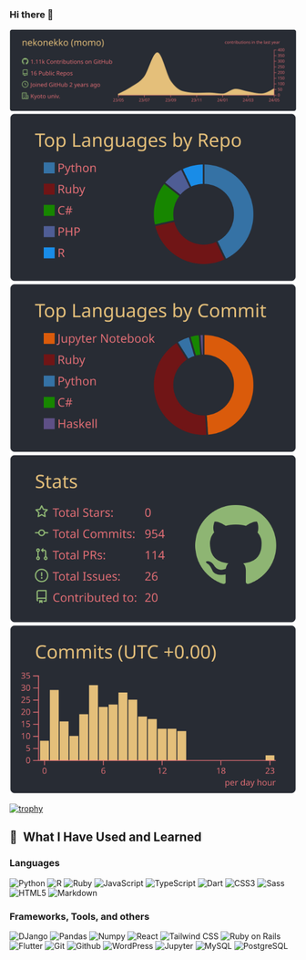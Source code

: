 ### Hi there 👋

[![](https://raw.githubusercontent.com/nekonekko/nekonekko/main/profile-summary-card-output/onedark/0-profile-details.svg)](https://github.com/vn7n24fzkq/github-profile-summary-cards)
[![](https://raw.githubusercontent.com/nekonekko/nekonekko/main/profile-summary-card-output/onedark/1-repos-per-language.svg)](https://github.com/vn7n24fzkq/github-profile-summary-cards) [![](https://raw.githubusercontent.com/nekonekko/nekonekko/main/profile-summary-card-output/onedark/2-most-commit-language.svg)](https://github.com/vn7n24fzkq/github-profile-summary-cards)
[![](https://raw.githubusercontent.com/nekonekko/nekonekko/main/profile-summary-card-output/onedark/3-stats.svg)](https://github.com/vn7n24fzkq/github-profile-summary-cards) [![](https://raw.githubusercontent.com/nekonekko/nekonekko/main/profile-summary-card-output/onedark/4-productive-time.svg)](https://github.com/vn7n24fzkq/github-profile-summary-cards)


<!-- <p align="left"> 
  <img 
    alt="Top Langs"
    height="150px" 
    src="https://github-readme-stats-lyart-rho.vercel.app/api/top-langs/?username=nekonekko&layout=compact&count_private=true&show_icons=true&theme=onedark"
  />
  <img
    alt="github stats"
    height="150px"
    src="https://github-readme-stats-lyart-rho.vercel.app/api?username=nekonekko&count_private=true&show_icons=true&show_icons=true&theme=onedark"
  />
</p> -->
<!-- [![Top Langs](https://github-readme-stats-lyart-rho.vercel.app/api/top-langs/?username=nekonekko&layout=compact)](https://github.com/anuraghazra/github-readme-stats)
[![nekonekko's GitHub stats](https://github-readme-stats-lyart-rho.vercel.app/api?username=nekonekko)](https://github.com/anuraghazra/github-readme-stats) -->

[![trophy](https://github-profile-trophy.vercel.app/?username=nekonekko&theme=onedark&column=5)](https://github.com/ryo-ma/github-profile-trophy)

<h2> 🚀 &nbsp;What I Have Used and Learned</h2>
  <h3> Languages </h3>
  <p align="left">
    <img src="https://cdn.jsdelivr.net/gh/devicons/devicon/icons/python/python-original.svg" alt="Python" width="45" height="45" />
    <img src="https://cdn.jsdelivr.net/gh/devicons/devicon/icons/r/r-original.svg" alt="R" width="45" height="45" />
    <img src="https://cdn.jsdelivr.net/gh/devicons/devicon/icons/ruby/ruby-plain.svg" alt="Ruby" width="45" height="45" />
    <img src="https://cdn.jsdelivr.net/gh/devicons/devicon/icons/javascript/javascript-original.svg" alt="JavaScript" width="45" height="45" />
    <img src="https://cdn.jsdelivr.net/gh/devicons/devicon/icons/typescript/typescript-original.svg" alt="TypeScript" width="45" height="45" />
    <img src="https://cdn.jsdelivr.net/gh/devicons/devicon/icons/dart/dart-original.svg" alt="Dart" width="45" height="45" />
    <img src="https://cdn.jsdelivr.net/gh/devicons/devicon/icons/css3/css3-original.svg" alt="CSS3" width="45" height="45" />     
    <img src="https://cdn.jsdelivr.net/gh/devicons/devicon/icons/sass/sass-original.svg" alt="Sass" width="45" height="45" />
    <img src="https://cdn.jsdelivr.net/gh/devicons/devicon/icons/html5/html5-original.svg" alt="HTML5" width="45" height="45" />
    <img src="https://cdn.jsdelivr.net/gh/devicons/devicon/icons/markdown/markdown-original.svg" alt="Markdown" width="45" height="45" />
  </p>
  <h3> Frameworks, Tools, and others </h3>
  <p aligh="left">
    <img src="https://cdn.jsdelivr.net/gh/devicons/devicon/icons/django/django-plain.svg" alt="DJango" width="45" height="45" />
    <img src="https://cdn.jsdelivr.net/gh/devicons/devicon/icons/pandas/pandas-original.svg" alt="Pandas" width="45" height="45" />
    <img src="https://cdn.jsdelivr.net/gh/devicons/devicon/icons/numpy/numpy-original.svg" alt="Numpy" width="45" height="45" />
    <img src="https://cdn.jsdelivr.net/gh/devicons/devicon/icons/react/react-original.svg" alt="React" width="45" height="45" />
    <img src="https://cdn.jsdelivr.net/gh/devicons/devicon@latest/icons/tailwindcss/tailwindcss-original.svg" alt="Tailwind CSS" width="45" height="45" />
    <img src="https://cdn.jsdelivr.net/gh/devicons/devicon/icons/rails/rails-plain.svg" alt="Ruby on Rails" width="45" height="45" />
    <img src="https://cdn.jsdelivr.net/gh/devicons/devicon/icons/flutter/flutter-original.svg" alt="Flutter" width="45" height="45" />
    <img src="https://cdn.jsdelivr.net/gh/devicons/devicon/icons/git/git-original.svg" alt="Git" width="45" height="45" />
    <img src="https://cdn.jsdelivr.net/gh/devicons/devicon/icons/github/github-original.svg" alt="Github" width="45" height="45" />
    <img src="https://cdn.jsdelivr.net/gh/devicons/devicon/icons/wordpress/wordpress-original.svg" alt="WordPress" width="45" height="45" />
    <img src="https://cdn.jsdelivr.net/gh/devicons/devicon/icons/jupyter/jupyter-original.svg" alt="Jupyter" width="45" height="45" />
    <img src="https://cdn.jsdelivr.net/gh/devicons/devicon/icons/mysql/mysql-original.svg" alt="MySQL" width="45" height="45" />
    <img src="https://cdn.jsdelivr.net/gh/devicons/devicon/icons/postgresql/postgresql-original.svg" alt="PostgreSQL" width="45" height="45" />
  </p>
